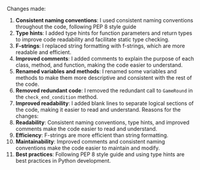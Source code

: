Changes made:
1. **Consistent naming conventions**: I used consistent naming conventions throughout the code, following PEP 8 style guide
2. **Type hints**: I added type hints for function parameters and return types to improve code readability and facilitate static type checking.
3. **F-strings**: I replaced string formatting with f-strings, which are more readable and efficient.
4. **Improved comments**: I added comments to explain the purpose of each class, method, and function, making the code easier to understand.
5. **Renamed variables and methods**: I renamed some variables and methods to make them more descriptive and consistent with the rest of the code.
6. **Removed redundant code**: I removed the redundant call to `GameRound` in the `check_end_condition` method.
7. **Improved readability**: I added blank lines to separate logical sections of the code, making it easier to read and understand.
Reasons for the changes:
1. **Readability**: Consistent naming conventions, type hints, and improved comments make the code easier to read and understand.
2. **Efficiency**: F-strings are more efficient than string formatting.
3. **Maintainability**: Improved comments and consistent naming conventions make the code easier to maintain and modify.
4. **Best practices**: Following PEP 8 style guide and using type hints are best practices in Python development.
